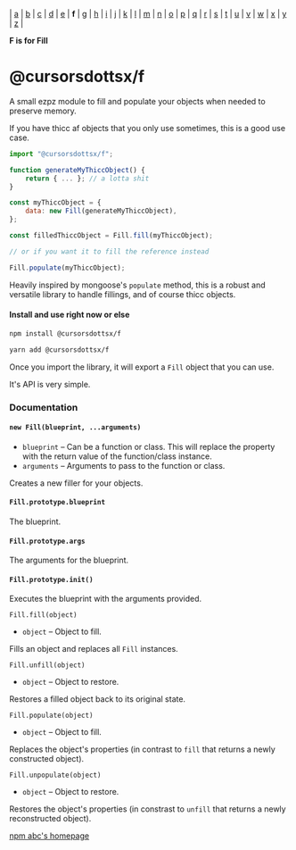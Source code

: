 | [a](https://www.npmjs.com/package/@cursorsdottsx/a)
| [b](https://www.npmjs.com/package/@cursorsdottsx/b)
| [c](https://www.npmjs.com/package/@cursorsdottsx/c)
| [d](https://www.npmjs.com/package/@cursorsdottsx/d)
| [e](https://www.npmjs.com/package/@cursorsdottsx/e)
| **f**
| [g](https://www.npmjs.com/package/@cursorsdottsx/g)
| [h](https://www.npmjs.com/package/@cursorsdottsx/h)
| [i](https://www.npmjs.com/package/@cursorsdottsx/i)
| [j](https://www.npmjs.com/package/@cursorsdottsx/j)
| [k](https://www.npmjs.com/package/@cursorsdottsx/k)
| [l](https://www.npmjs.com/package/@cursorsdottsx/l)
| [m](https://www.npmjs.com/package/@cursorsdottsx/m)
| [n](https://www.npmjs.com/package/@cursorsdottsx/n)
| [o](https://www.npmjs.com/package/@cursorsdottsx/o)
| [p](https://www.npmjs.com/package/@cursorsdottsx/p)
| [q](https://www.npmjs.com/package/@cursorsdottsx/q)
| [r](https://www.npmjs.com/package/@cursorsdottsx/r)
| [s](https://www.npmjs.com/package/@cursorsdottsx/s)
| [t](https://www.npmjs.com/package/@cursorsdottsx/t)
| [u](https://www.npmjs.com/package/@cursorsdottsx/u)
| [v](https://www.npmjs.com/package/@cursorsdottsx/v)
| [w](https://www.npmjs.com/package/@cursorsdottsx/w)
| [x](https://www.npmjs.com/package/@cursorsdottsx/x)
| [y](https://www.npmjs.com/package/@cursorsdottsx/y)
| [z](https://www.npmjs.com/package/@cursorsdottsx/z)
|

**F is for Fill**

# @cursorsdottsx/f

A small ezpz module to fill and populate your objects when needed to preserve memory.

If you have thicc af objects that you only use sometimes, this is a good use case.

```js
import "@cursorsdottsx/f";

function generateMyThiccObject() {
	return { ... }; // a lotta shit
}

const myThiccObject = {
	data: new Fill(generateMyThiccObject),
};

const filledThiccObject = Fill.fill(myThiccObject);

// or if you want it to fill the reference instead

Fill.populate(myThiccObject);
```

Heavily inspired by mongoose's `populate` method, this is a robust and versatile library to handle fillings, and of course thicc objects.

#### Install and use right now or else

```bash
npm install @cursorsdottsx/f
```

```bash
yarn add @cursorsdottsx/f
```

Once you import the library, it will export a `Fill` object that you can use.

It's API is very simple.

### Documentation

#### `new Fill(blueprint, ...arguments)`

-   `blueprint` – Can be a function or class. This will replace the property with the return value of the function/class instance.
-   `arguments` – Arguments to pass to the function or class.

Creates a new filler for your objects.

#### `Fill.prototype.blueprint`

The blueprint.

#### `Fill.prototype.args`

The arguments for the blueprint.

#### `Fill.prototype.init()`

Executes the blueprint with the arguments provided.

`Fill.fill(object)`

-   `object` – Object to fill.

Fills an object and replaces all `Fill` instances.

`Fill.unfill(object)`

-   `object` – Object to restore.

Restores a filled object back to its original state.

`Fill.populate(object)`

-   `object` – Object to fill.

Replaces the object's properties (in contrast to `fill` that returns a newly constructed object).

`Fill.unpopulate(object)`

-   `object` – Object to restore.

Restores the object's properties (in constrast to `unfill` that returns a newly reconstructed object).

[npm abc's homepage](https://codepen.io/cursorsdottsx/full/KKWNRaY)
